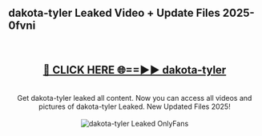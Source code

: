 <h2>dakota-tyler Leaked Video + Update Files 2025- 0fvni</h2>
<br>
<div align="center">
<h2><a href="https://libra.edu.pl?dakota-tyler" rel="nofollow">🔴 CLICK HERE 🌐==►► dakota-tyler</a></h2>
<br>
Get dakota-tyler leaked all content. Now you can access all videos and pictures of dakota-tyler Leaked. New Updated Files 2025!
<br>
<br>
<a href="https://libra.edu.pl?dakota-tyler" rel="nofollow" data-target="animated-image.originalLink"><img src="https://i.ibb.co.com/WyWwxjT/player-gif2.gif" alt="dakota-tyler Leaked OnlyFans" style="max-width: 100%; display: inline-block;" data-target="animated-image.originalImage"></a>
</div>
<br>